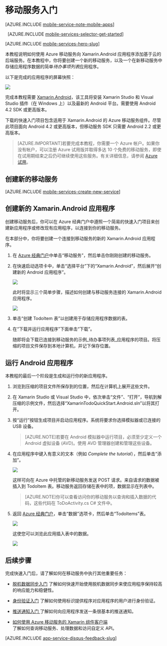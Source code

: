 <properties 
	pageTitle="适用于 Xamarin.Android 的移动服务入门 | Azure" 
	writer="craigd" 
	description="了解如何对 Xamarin.Android 应用程序使用 Azure 移动服务。" 
	documentationCenter="xamarin" 
	authors="lindydonna" 
	manager="dwrede" 
	editor="" 
	services="mobile-services"/>

<tags 
	ms.service="mobile-services" 
	ms.date="11/05/2015" 
	wacn.date="01/29/2016"/>

#  <a name="getting-started"></a>移动服务入门

[AZURE.INCLUDE [mobile-service-note-mobile-apps](../includes/mobile-services-note-mobile-apps.md)]

&nbsp;
[AZURE.INCLUDE [mobile-services-selector-get-started](../includes/mobile-services-selector-get-started.md)]
&nbsp;

[AZURE.INCLUDE [mobile-services-hero-slug](../includes/mobile-services-hero-slug.md)]

本教程说明如何使用 Azure 移动服务向 Xamarin.Android 应用程序添加基于云的后端服务。在本教程中，你将要创建一个新的移动服务，以及一个在新移动服务中存储应用程序数据的简单*待办事项列表*应用程序。

以下是完成的应用程序的屏幕快照：

![][0]

完成本教程需要 [Xamarin.Android]，该工具将安装 Xamarin Studio 和 Visual Studio 插件（在 Windows 上）以及最新的 Android 平台。需要使用 Android 4.2 SDK 或更高版本。

下载的快速入门项目包含适用于 Xamarin.Android 的 Azure 移动服务组件。尽管此项目面向 Android 4.2 或更高版本，但移动服务 SDK 只需要 Android 2.2 或更高版本。

> [AZURE.IMPORTANT]若要完成本教程，你需要一个 Azure 帐户。如果你没有帐户，可以注册 Azure 试用版并取得多达 10 个免费的移动服务，即使在试用期结束之后仍可继续使用这些服务。有关详细信息，请参阅 [Azure 试用](/pricing/1rmb-trial)。

##  <a name="create-new-service"></a>创建新的移动服务

[AZURE.INCLUDE [mobile-services-create-new-service](../includes/mobile-services-create-new-service.md)]

##  创建新的 Xamarin.Android 应用程序

创建移动服务后，你可以在 Azure 经典门户中遵照一个简易的快速入门项目来创建新应用程序或修改现有应用程序，以连接到你的移动服务。

在本部分中，你将要创建一个连接到移动服务的新的 Xamarin.Android 应用程序。

1.  在 [Azure 经典门户]中单击“移动服务”，然后单击你刚刚创建的移动服务。

2. 在快速启动选项卡中，单击“选择平台”下的“Xamarin.Android”，然后展开“创建新的 Android 应用程序”。

	![][6]

	此时将显示三个简单步骤，描述如何创建与移动服务连接的 Xamarin.Android 应用程序。

	![][7]

3. 单击“创建 TodoItem 表”以创建用于存储应用程序数据的表。

4. 在“下载并运行应用程序”下面单击“下载”。

	随即将会下载已连接到移动服务的示例_待办事项列表_应用程序的项目。将压缩的项目文件保存到本地计算机，并记下保存位置。

##  运行 Android 应用程序

本教程的最后一个阶段是生成和运行你的新应用程序。

1. 浏览到压缩的项目文件所保存到的位置，然后在计算机上展开这些文件。

2. 在 Xamarin Studio 或 Visual Studio 中，依次单击“文件”、“打开”，导航到解压缩的示例文件，然后选择“XamarinTodoQuickStart.Android.sln”以将其打开。

3. 按“运行”按钮生成项目并启动应用程序。系统将要求你选择模拟器或已连接的 USB 设备。

	> [AZURE.NOTE]若要在 Android 模拟器中运行项目，必须至少定义一个 Android 虚拟设备 (AVD)。使用 AVD 管理器创建和管理这些设备。

4. 在应用程序中键入有意义的文本（例如 _Complete the tutorial_），然后单击“添加”。

	![][10]

	这样可向在 Azure 中托管的新移动服务发送 POST 请求。来自请求的数据被插入到 TodoItem 表。移动服务返回存储在表中的项，数据显示在列表中。

	> [AZURE.NOTE]你可以查看访问你的移动服务以查询和插入数据的代码，这些代码在 ToDoActivity.cs C# 文件中。

6. 返回 [Azure 经典门户]，单击“数据”选项卡，然后单击“TodoItems”表。

	![][11]

	这使您可以浏览此应用插入表中的数据。

	![][12]

##  <a name="next-steps"></a>后续步骤
完成快速入门后，请了解如何在移动服务中执行其他重要任务：

* [脱机数据同步入门]
了解如何快速开始使用脱机数据同步来使应用程序保持较高的响应能力和稳健性。

* [身份验证入门]
 了解如何使用标识提供程序对应用程序的用户进行身份验证。

* [推送通知入门 ]
 了解如何向应用程序发送一条很基本的推送通知。

* [如何使用 Azure 移动服务的 Xamarin 组件客户端](/documentation/articles/partner-xamarin-mobile-services-how-to-use-client-library)  
  了解如何查询移动服务、处理数据和访问自定义 API。

[AZURE.INCLUDE [app-service-disqus-feedback-slug](../includes/app-service-disqus-feedback-slug.md)]

<!-- Anchors. -->
[Getting started with Mobile Services]: #getting-started
[Create a new mobile service]: #create-new-service
[Define the mobile service instance]: #define-mobile-service-instance
[Next Steps]: #next-steps

<!-- Images. -->
[0]: ./media/partner-xamarin-mobile-services-android-get-started/mobile-quickstart-completed-android.png
[2]: ./media/partner-xamarin-mobile-services-android-get-started/mobile-create.png
[3]: ./media/partner-xamarin-mobile-services-android-get-started/mobile-create-page1.png
[4]: ./media/partner-xamarin-mobile-services-android-get-started/mobile-create-page2.png
[5]: ./media/partner-xamarin-mobile-services-android-get-started/obile-services-selection.png
[6]: ./media/partner-xamarin-mobile-services-android-get-started/mobile-portal-quickstart-xamarin-android.png
[7]: ./media/partner-xamarin-mobile-services-android-get-started/mobile-quickstart-steps-xamarin-android.png
[8]: ./media/partner-xamarin-mobile-services-android-get-started/mobile-xamarin-project-android-xs.png
[9]: ./media/partner-xamarin-mobile-services-android-get-started/mobile-xamarin-project-android-vs.png
[10]: ./media/partner-xamarin-mobile-services-android-get-started/mobile-quickstart-startup-android.png
[11]: ./media/partner-xamarin-mobile-services-android-get-started/mobile-data-tab.png
[12]: ./media/partner-xamarin-mobile-services-android-get-started/mobile-data-browse.png
[13]: ./media/partner-xamarin-mobile-services-android-get-started/mobile-services-diagram.png


<!-- URLs. -->
[Get started with data]: /documentation/articles/partner-xamarin-mobile-services-android-get-started-data
[脱机数据同步入门]: /documentation/articles/mobile-services-xamarin-android-get-started-offline-data
[身份验证入门]: /documentation/articles/partner-xamarin-mobile-services-android-get-started-users
[推送通知入门 ]: /documentation/articles/partner-xamarin-mobile-services-android-get-started-push
[Xamarin.Android]: http://xamarin.com/download
[Mobile Services Android SDK]: https://go.microsoft.com/fwLink/p/?LinkID=266533
[WindowsAzure.com]: http://www.windowsazure.com/
[Azure 经典门户]: https://manage.windowsazure.cn/

<!---HONumber=Mooncake_0118_2016-->